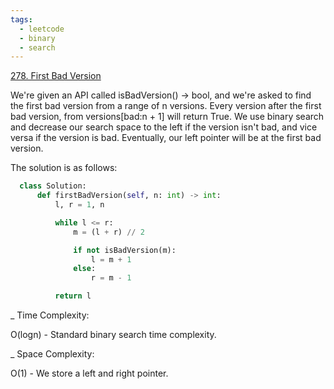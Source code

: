 ```yaml
---
tags:
  - leetcode
  - binary
  - search
---
```


<a href="https://leetcode.com/problems/first-bad-version/">278. First Bad
Version</a>

We're given an API called isBadVersion() -> bool, and we're asked to find the
first bad version from a range of n versions. Every version after the first bad
version, from versions[bad:n + 1] will return True. We use binary search and
decrease our search space to the left if the version isn't bad, and vice versa
if the version is bad. Eventually, our left pointer will be at the first bad
version.

The solution is as follows:

```python
  class Solution:
      def firstBadVersion(self, n: int) -> int:
          l, r = 1, n

          while l <= r:
              m = (l + r) // 2

              if not isBadVersion(m):
                  l = m + 1
              else:
                  r = m - 1

          return l
```

\_ Time Complexity:

O(logn) - Standard binary search time complexity.

\_ Space Complexity:

O(1) - We store a left and right pointer.
